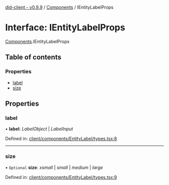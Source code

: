 [did-client - v0.9.9](../README.md) / [Components](../modules/components.md) / IEntityLabelProps

# Interface: IEntityLabelProps

[Components](../modules/components.md).IEntityLabelProps

## Table of contents

### Properties

- [label](components.ientitylabelprops.md#label)
- [size](components.ientitylabelprops.md#size)

## Properties

### label

• **label**: *LabelObject* \| *LabelInput*

Defined in: [client/components/EntityLabel/types.tsx:8](https://github.com/Puzzlepart/did/blob/dev/client/components/EntityLabel/types.tsx#L8)

___

### size

• `Optional` **size**: *xsmall* \| *small* \| *medium* \| *large*

Defined in: [client/components/EntityLabel/types.tsx:9](https://github.com/Puzzlepart/did/blob/dev/client/components/EntityLabel/types.tsx#L9)
